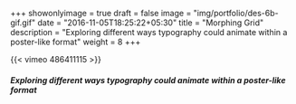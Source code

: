 +++
showonlyimage = true
draft = false
image = "img/portfolio/des-6b-gif.gif"
date = "2016-11-05T18:25:22+05:30"
title = "Morphing Grid"
description = "Exploring different ways typography could animate within a poster-like format"
weight = 8
+++

{{< vimeo 486411115 >}}  
##### Exploring different ways typography could animate within a poster-like format